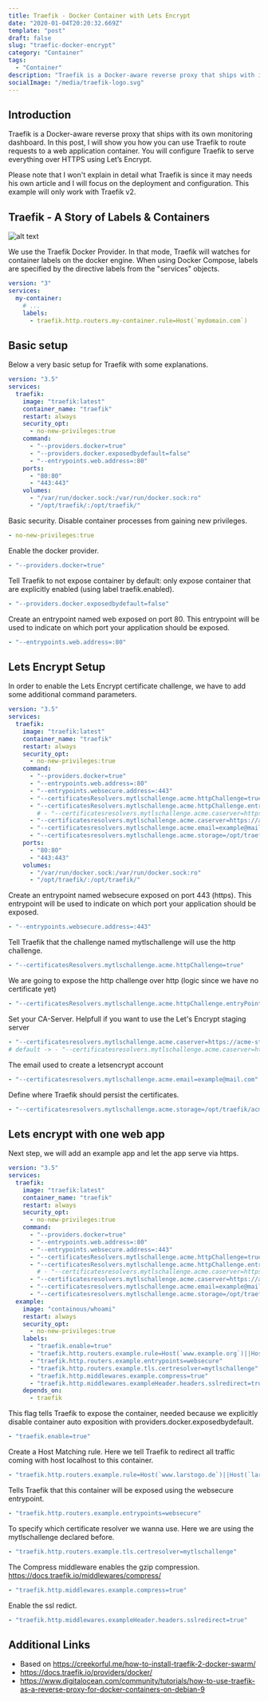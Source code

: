 ```yaml
---
title: Traefik - Docker Container with Lets Encrypt
date: "2020-01-04T20:20:32.669Z"
template: "post"
draft: false
slug: "traefic-docker-encrypt"
category: "Container"
tags:
  - "Container"
description: "Traefik is a Docker-aware reverse proxy that ships with its own monitoring dashboard. In this post, I will show you how you can use Traefik to route requests to a web application container."
socialImage: "/media/traefik-logo.svg"
---
```

## Introduction

Traefik is a Docker-aware reverse proxy that ships with its own monitoring dashboard. In this post, I will show you how you can use Traefik to route requests to a web application container. You will configure Traefik to serve everything over HTTPS using Let’s Encrypt.

Please note that I won't explain in detail what Traefik is since it may needs his own article and I will focus on the deployment and configuration. This example will only work with Traefik v2.

## Traefik - A Story of Labels & Containers

![alt text][logo]

[logo]: https://docs.traefik.io/assets/img/providers/docker.png "Traefik docker provider"

We use the Traefik Docker Provider. In that mode, Traefik will watches for container labels on the docker engine.
When using Docker Compose, labels are specified by the directive labels from the "services" objects.

```yaml
version: "3"
services:
  my-container:
    # ...
    labels:
      - traefik.http.routers.my-container.rule=Host(`mydomain.com`)
```

## Basic setup

Below a very basic setup for Traefik with some explanations.

```yaml
version: "3.5"
services:
  traefik:
    image: "traefik:latest"
    container_name: "traefik"
    restart: always
    security_opt:
      - no-new-privileges:true
    command:
      - "--providers.docker=true"
      - "--providers.docker.exposedbydefault=false"
      - "--entrypoints.web.address=:80"
    ports:
      - "80:80"
      - "443:443"
    volumes:
      - "/var/run/docker.sock:/var/run/docker.sock:ro"
      - "/opt/traefik/:/opt/traefik/"  
```

Basic security. Disable container processes from gaining new privileges.

```yaml
- no-new-privileges:true
```

Enable the docker provider.

```yaml
- "--providers.docker=true"
```

Tell Traefik to not expose container by default: only expose container that are explicitly enabled (using label traefik.enabled).

```yaml
- "--providers.docker.exposedbydefault=false"
```

Create an entrypoint named web exposed on port 80. This entrypoint will be used to indicate on which port your application should be exposed.

```yaml
- "--entrypoints.web.address=:80"
```

## Lets Encrypt Setup

In order to enable the Lets Encrypt certificate challenge, we have to add some additional command parameters.

```yaml
version: "3.5"
services:
  traefik:
    image: "traefik:latest"
    container_name: "traefik"
    restart: always
    security_opt:
      - no-new-privileges:true
    command:
      - "--providers.docker=true"
      - "--entrypoints.web.address=:80"
      - "--entrypoints.websecure.address=:443"
      - "--certificatesResolvers.mytlschallenge.acme.httpChallenge=true"
      - "--certificatesResolvers.mytlschallenge.acme.httpChallenge.entryPoint=web"
        # - "--certificatesresolvers.mytlschallenge.acme.caserver=https://acme-staging-v02.api.letsencrypt.org/directory"
      - "--certificatesresolvers.mytlschallenge.acme.caserver=https://acme-v02.api.letsencrypt.org/directory"
      - "--certificatesresolvers.mytlschallenge.acme.email=example@mail.com"
      - "--certificatesresolvers.mytlschallenge.acme.storage=/opt/traefik/acme.json"
    ports:
      - "80:80"
      - "443:443"
    volumes:
      - "/var/run/docker.sock:/var/run/docker.sock:ro"
      - "/opt/traefik/:/opt/traefik/"  
```

Create an entrypoint named websecure exposed on port 443 (https). This entrypoint will be used to indicate on which port your application should be exposed.

```yaml
- "--entrypoints.websecure.address=:443"
```

Tell Traefik that the challenge named mytlschallenge will use the http challenge.

```yaml
- "--certificatesResolvers.mytlschallenge.acme.httpChallenge=true"
```

We are going to expose the http challenge over http (logic since we have no certificate yet)

```yaml
- "--certificatesResolvers.mytlschallenge.acme.httpChallenge.entryPoint=web"
```

Set your CA-Server. Helpfull if you want to use the Let's Encrypt staging server

```yaml
- "--certificatesresolvers.mytlschallenge.acme.caserver=https://acme-staging-v02.api.letsencrypt.org/directory"
# default -> - "--certificatesresolvers.mytlschallenge.acme.caserver=https://acme-v02.api.letsencrypt.org/directory"
```

The email used to create a letsencrypt account

```yaml
- "--certificatesresolvers.mytlschallenge.acme.email=example@mail.com"
```

Define where Traefik should persist the certificates.

```yaml
- "--certificatesresolvers.mytlschallenge.acme.storage=/opt/traefik/acme.json"
```

## Lets encrypt with one web app

Next step, we will add an example app and let the app serve via https.

```yaml
version: "3.5"
services:
  traefik:
    image: "traefik:latest"
    container_name: "traefik"
    restart: always
    security_opt:
      - no-new-privileges:true
    command:
      - "--providers.docker=true"
      - "--entrypoints.web.address=:80"
      - "--entrypoints.websecure.address=:443"
      - "--certificatesResolvers.mytlschallenge.acme.httpChallenge=true"
      - "--certificatesResolvers.mytlschallenge.acme.httpChallenge.entryPoint=web"
        # - "--certificatesresolvers.mytlschallenge.acme.caserver=https://acme-staging-v02.api.letsencrypt.org/directory"
      - "--certificatesresolvers.mytlschallenge.acme.caserver=https://acme-v02.api.letsencrypt.org/directory"
      - "--certificatesresolvers.mytlschallenge.acme.email=example@mail.com"
      - "--certificatesresolvers.mytlschallenge.acme.storage=/opt/traefik/acme.json"
  example:
    image: "containous/whoami"
    restart: always
    security_opt:
      - no-new-privileges:true
    labels:
      - "traefik.enable=true"
      - "traefik.http.routers.example.rule=Host(`www.example.org`)||Host(`example.org`)"
      - "traefik.http.routers.example.entrypoints=websecure"
      - "traefik.http.routers.example.tls.certresolver=mytlschallenge"
      - "traefik.http.middlewares.example.compress=true"
      - "traefik.http.middlewares.exampleHeader.headers.sslredirect=true"
    depends_on:
      - traefik
```

This flag tells Traefik to expose the container, needed because we explicitly disable container auto exposition with providers.docker.exposedbydefault.

```yaml
- "traefik.enable=true"
```

Create a Host Matching rule. Here we tell Traefik to redirect all traffic coming with host localhost to this container.

```yaml
- "traefik.http.routers.example.rule=Host(`www.larstogo.de`)||Host(`larstogo.de`)"
```

Tells Traefik that this container will be exposed using the websecure entrypoint.

```yaml
- "traefik.http.routers.example.entrypoints=websecure"
```

To specify which certificate resolver we wanna use. Here we are using the mytlschallenge declared before.

```yaml
- "traefik.http.routers.example.tls.certresolver=mytlschallenge"
```

The Compress middleware enables the gzip compression.
https://docs.traefik.io/middlewares/compress/

```yaml
- "traefik.http.middlewares.example.compress=true"
```

Enable the ssl redict.

```yaml
- "traefik.http.middlewares.exampleHeader.headers.sslredirect=true"
```

## Additional Links

* Based on https://creekorful.me/how-to-install-traefik-2-docker-swarm/
* https://docs.traefik.io/providers/docker/
* https://www.digitalocean.com/community/tutorials/how-to-use-traefik-as-a-reverse-proxy-for-docker-containers-on-debian-9